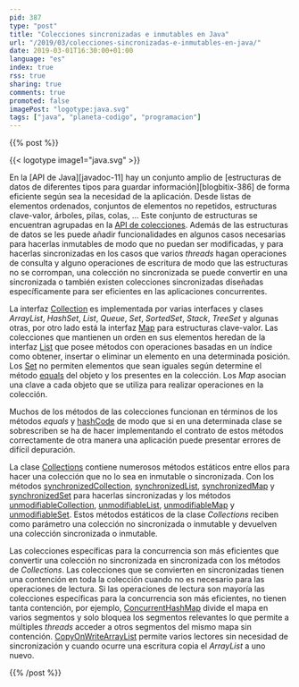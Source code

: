 ```yaml
---
pid: 387
type: "post"
title: "Colecciones sincronizadas e inmutables en Java"
url: "/2019/03/colecciones-sincronizadas-e-inmutables-en-java/"
date: 2019-03-01T16:30:00+01:00
language: "es"
index: true
rss: true
sharing: true
comments: true
promoted: false
imagePost: "logotype:java.svg"
tags: ["java", "planeta-codigo", "programacion"]
---
```


{{% post %}}

{{< logotype image1="java.svg" >}}

En la [API de Java][javadoc-11] hay un conjunto amplio de [estructuras de datos de diferentes tipos para guardar información][blogbitix-386] de forma eficiente según sea la necesidad de la aplicación. Desde listas de elementos ordenados, conjuntos de elementos no repetidos, estructuras clave-valor, árboles, pilas, colas, ... Este conjunto de estructuras se encuentran agrupadas en la [API de colecciones](javadoc11:java.base/java/util/Collections.html). Además de las estructuras de datos se les puede añadir funcionalidades en algunos casos necesarias para hacerlas inmutables de modo que no puedan ser modificadas, y para hacerlas sincronizadas en los casos que varios _threads_ hagan operaciones de consulta y alguno operaciones de escritura de modo que las estructuras no se corrompan, una colección no sincronizada se puede convertir en una sincronizada o también existen colecciones sincronizadas diseñadas específicamente para ser eficientes en las aplicaciones concurrentes.

La interfaz [Collection](javadoc11:java.base/java/util/Collection.html) es implementada por varias interfaces y clases _ArrayList_, _HashSet_, _List_, _Queue_, _Set_, _SortedSet_, _Stack_, _TreeSet_ y algunas otras, por otro lado está la interfaz [Map](javadoc11:java.base/java/util/Map.html) para estructuras clave-valor. Las colecciones que mantienen un orden en sus elementos heredan de la interfaz [List](javadoc11:java.base/java/util/List.html) que posee métodos con operaciones basadas en un índice como obtener, insertar o eliminar un elemento en una determinada posición. Los [Set](javadoc11:java.base/java/util/Set.html) no permiten elementos que sean iguales según determine el método [equals](javadoc11:java.base/java/lang/Object.html#equals(java.lang.Object)) del objeto y los presentes en la colección. Los _Map_ asocian una clave a cada objeto que se utiliza para realizar operaciones en la colección.

Muchos de los métodos de las colecciones funcionan en términos de los métodos _equals_ y [hashCode](javadoc11:java.base/java/lang/Object.html#hashCode()) de modo que si en una determinada clase se sobrescriben se ha de hacer implementando el contrato de estos métodos correctamente de otra manera una aplicación puede presentar errores de difícil depuración.

La clase [Collections](javadoc11:java.base/java/util/Collections.html) contiene numerosos métodos estáticos entre ellos para hacer una colección que no lo sea en inmutable o sincronizada. Con los métodos [synchronizedCollection](javadoc11:java.base/java/util/Collections.html#synchronizedCollection(java.util.Collection)), [synchronizedList](javadoc11:java.base/java/util/Collections.html#synchronizedList(java.util.List)), [synchronizedMap](javadoc11:java.base/java/util/Collections.html#synchronizedMap(java.util.Map)) y [synchronizedSet](javadoc11:java.base/java/util/Collections.html#synchronizedSet(java.util.Set)) para hacerlas sincronizadas y los métodos [unmodifiableCollection](javadoc11:java.base/java/util/Collections.html#unmodifiableCollection(java.util.Collection)), [unmodifiableList](javadoc11:java.base/java/util/Collections.html#unmodifiableList(java.util.List)), [unmodifiableMap](javadoc11:java.base/java/util/Collections.html#unmodifiableMap(java.util.Map)) y [unmodifiableSet](javadoc11:java.base/java/util/Collections.html#unmodifiableSet(java.util.Set)). Estos métodos estáticos de la clase _Collections_ reciben como parámetro una colección no sincronizada o inmutable y devuelven una colección sincronizada o inmutable.

Las colecciones específicas para la concurrencia son más eficientes que convertir una colección no sincronizada en sincronizada con los métodos de _Collections_. Las colecciones que se convierten en sincronizadas tienen una contención en toda la colección cuando no es necesario para las operaciones de lectura. Si las operaciones de lectura son mayoría las colecciones específicas para la concurrencia son más eficientes, no tienen tanta contención, por ejemplo, [ConcurrentHashMap](javadoc11:java.base/java/util/concurrent/ConcurrentHashMap.html) divide el mapa en varios segmentos y solo bloquea los segmentos relevantes lo que permite a múltiples _threads_ acceder a otros segmentos del mismo mapa sin contención. [CopyOnWriteArrayList](javadoc11:java.base/java/util/concurrent/CopyOnWriteArrayList.html) permite varios lectores sin necesidad de sincronización y cuando ocurre una escritura copia el _ArrayList_ a uno nuevo.

{{% /post %}}
